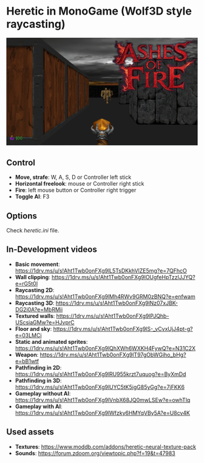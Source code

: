 # Heretic in MonoGame (Wolf3D style raycasting)

![index](https://github.com/hargrave81/Heretic/blob/3609caa103bc75cde04e71aacf6d3bb5df081a90/mainsnap.png)


## Control
- **Move, strafe**: W, A, S, D or Controller left stick
- **Horizontal freelook**: mouse or Controller right stick
- **Fire**: left mouse button or Controller right trigger
- **Toggle AI**: F3

## Options

Check *heretic.ini* file.

## In-Development videos
- **Basic movement**: https://1drv.ms/u/s!Aht1Twb0onFXg9lL5TsDKkhVlZE5mg?e=7QFhcO
- **Wall clipping**: https://1drv.ms/u/s!Aht1Twb0onFXg9lOUgfeHpTzzlJJYQ?e=rG5t0I
- **Raycasting 2D**:
https://1drv.ms/u/s!Aht1Twb0onFXg9lMh4RWv9GRM0zBNQ?e=enfwam
- **Raycasting 3D**:
https://1drv.ms/u/s!Aht1Twb0onFXg9lNz07xJBK-DG2i0A?e=MbRMii
- **Textured walls**:
https://1drv.ms/u/s!Aht1Twb0onFXg9lPJQhb-UScsiaGMw?e=HJvprC
- **Floor and sky**:
https://1drv.ms/u/s!Aht1Twb0onFXg9lS-_vCvxUjJ4pt-g?e=03LMCi
- **Static and animated sprites**:
https://1drv.ms/u/s!Aht1Twb0onFXg9lQhXWh6WXKH4FywQ?e=N31C2X
- **Weapon**:
https://1drv.ms/u/s!Aht1Twb0onFXg9lT97gObWGiho_bHg?e=bB1wtf
- **Pathfinding in 2D**:
https://1drv.ms/u/s!Aht1Twb0onFXg9lRU955krzt7uquog?e=ByXmDd
- **Pathfinding in 3D**:
https://1drv.ms/u/s!Aht1Twb0onFXg9lUYC5tK5igG85yGg?e=7jFKK6
- **Gameplay without AI**:
https://1drv.ms/u/s!Aht1Twb0onFXg9lVnbX68JQ0mwLSEw?e=owhTlq
- **Gameplay with AI**:
https://1drv.ms/u/s!Aht1Twb0onFXg9lWfzky6HMYqVBy5A?e=U8cv4K

## Used assets
- **Textures**: https://www.moddb.com/addons/heretic-neural-texture-pack
- **Sounds**: https://forum.zdoom.org/viewtopic.php?f=19&t=47983
